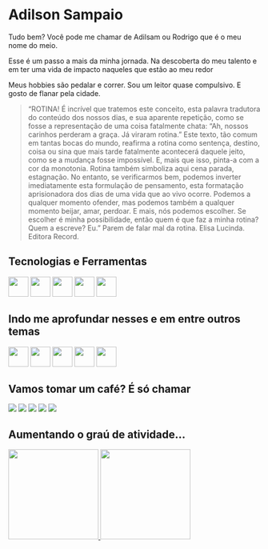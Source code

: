 # Adilson Sampaio

Tudo bem? Você pode me chamar de Adilsam ou Rodrigo que é o meu nome do meio.

Esse é um passo a mais da minha jornada. Na descoberta do meu talento e em ter uma vida de impacto naqueles que estão ao meu redor

Meus hobbies são pedalar e correr. Sou um leitor quase compulsivo. E gosto de flanar pela cidade.


> “ROTINA! É incrível que tratemos este conceito, esta palavra tradutora do conteúdo dos nossos dias, e sua aparente repetição, como se fosse a representação de uma coisa fatalmente chata: “Ah, nossos carinhos perderam a graça. Já viraram rotina.” Este texto, tão comum em tantas bocas do mundo, reafirma a rotina como sentença, destino, coisa ou sina que mais tarde fatalmente acontecerá daquele jeito, como se a mudança fosse impossível. E, mais que isso, pinta-a com a cor da monotonia. Rotina também simboliza aqui cena parada, estagnação. No entanto, se verificarmos bem, podemos inverter imediatamente esta formulação de pensamento, esta formatação aprisionadora dos dias de uma vida que ao vivo ocorre. Podemos a qualquer momento ofender, mas podemos também a qualquer momento beijar, amar, perdoar. E mais, nós podemos escolher. Se escolher é minha possibilidade, então quem é que faz a minha rotina? Quem a escreve? Eu.”  Parem de falar mal da rotina. Elisa Lucinda. Editora Record.


## Tecnologias e Ferramentas

<img src="https://cdn.jsdelivr.net/gh/devicons/devicon/icons/windows8/windows8-original.svg" width="40" height="40"/> 
<img src="https://cdn.jsdelivr.net/gh/devicons/devicon/icons/git/git-plain.svg" width="40" height="40"/> 
<img src="https://cdn.jsdelivr.net/gh/devicons/devicon/icons/vscode/vscode-original.svg" width="40" height="40"/> 
<img src="https://cdn.jsdelivr.net/gh/devicons/devicon/icons/java/java-original.svg" width="40" height="40"/>
<img src="https://cdn.jsdelivr.net/gh/devicons/devicon/icons/github/github-original.svg" width="40" height="40"/> 



## Indo me aprofundar nesses e em entre outros temas

<img src="https://cdn.jsdelivr.net/gh/devicons/devicon/icons/matlab/matlab-original.svg" width="40" height="40"/>
<img src="https://cdn.jsdelivr.net/gh/devicons/devicon/icons/pandas/pandas-original.svg" width="40" height="40"/>
<img src="https://cdn.jsdelivr.net/gh/devicons/devicon/icons/python/python-original.svg" width="40" height="40"/>
<img src="https://cdn.jsdelivr.net/gh/devicons/devicon/icons/rstudio/rstudio-original.svg" width="40" height="40"/>
<img src="https://cdn.jsdelivr.net/gh/devicons/devicon/icons/anaconda/anaconda-original.svg" width="40" height="40"/>

## Vamos tomar um café? É só chamar

<div>
<a href = "mailto:adilsam@gmail.com"><img src="https://img.shields.io/badge/Gmail-D14836?style=for-the-badge&logo=gmail&logoColor=white" target="_blank"></a>
<a href="https://www.linkedin.com/in/adilson-sampaio-00929aa/" target="_blank"><img src="https://img.shields.io/badge/-LinkedIn-%230077B5?style=for-the-badge&logo=linkedin&logoColor=white"></a>   
<a href="https://wa.me/5521985057536" target="_blank"><img src="https://img.shields.io/badge/WhatsApp-25D366?style=for-the-badge&logo=whatsapp&logoColor=white"></a>
<a href="https://t.me/adilsam" target="_blank"><img src="https://img.shields.io/badge/Telegram-2CA5E0?style=for-the-badge&logo=telegram&logoColor=white"></a>
<a href="https://www.instagram.com/adilsamsam/" target="_blank"><img src="https://img.shields.io/badge/-Instagram-%23E4405F?style=for-the-badge&logo=instagram&logoColor=white"></a>
</div>


## Aumentando o graú de atividade...
<div>
<a href="https://github.com/adilsam
">
<img height="180em" src="https://github-readme-stats.vercel.app/api/top-langs/?username=adilsam&layout=compact&langs_count=7&theme=nord"/>
<img height="180em" src="https://github-readme-stats.vercel.app/api?username=adilsam&show_icons=true&theme=nord&include_all_commits=true&count_private=true"/>
</div>